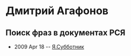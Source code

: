 # Дмитрий Агафонов

## Поиск фраз в документах РСЯ
- 2009 Apr 18 -- [Я.Субботник](https://events.yandex.ru/lib/talks/722/)    
